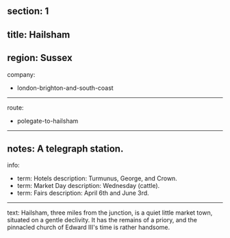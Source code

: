 section: 1
----
title: Hailsham
----
region: Sussex
----
company:
- london-brighton-and-south-coast
----
route:
- polegate-to-hailsham
----
notes: A telegraph station.
----
info:
- term: Hotels
  description: Turmunus, George, and Crown.
- term: Market Day
  description: Wednesday (cattle).
- term: Fairs
  description: April 6th and June 3rd.
----
text: Hailsham, three miles from the junction, is a quiet little market town, situated on a gentle declivity. It has the remains of a priory, and the pinnacled church of Edward III's time is rather handsome.
